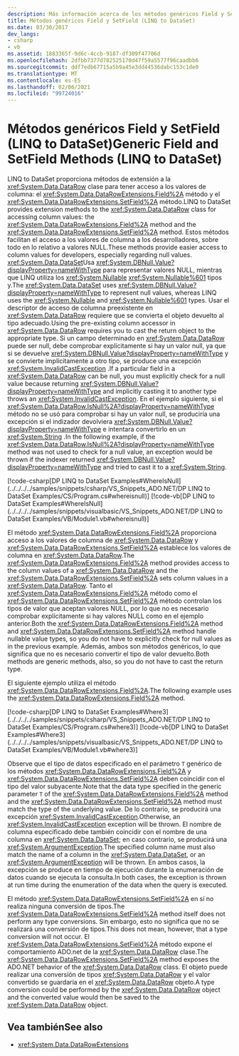 ```yaml
---
description: Más información acerca de los métodos genéricos Field y SetField (LINQ to DataSet)
title: Métodos genéricos Field y SetField (LINQ to DataSet)
ms.date: 03/30/2017
dev_langs:
- csharp
- vb
ms.assetid: 1883365f-9d6c-4ccb-9187-df309f47706d
ms.openlocfilehash: 2dfbb7377d782525170d47f59a5577f96caadbb6
ms.sourcegitcommit: ddf7edb67715a5b9a45e3dd44536dabc153c1de0
ms.translationtype: MT
ms.contentlocale: es-ES
ms.lasthandoff: 02/06/2021
ms.locfileid: "99724016"
---
```

# <a name="generic-field-and-setfield-methods-linq-to-dataset"></a><span data-ttu-id="f59e2-103">Métodos genéricos Field y SetField (LINQ to DataSet)</span><span class="sxs-lookup"><span data-stu-id="f59e2-103">Generic Field and SetField Methods (LINQ to DataSet)</span></span>

<span data-ttu-id="f59e2-104">LINQ to DataSet proporciona métodos de extensión a la <xref:System.Data.DataRow> clase para tener acceso a los valores de columna: el <xref:System.Data.DataRowExtensions.Field%2A> método y el <xref:System.Data.DataRowExtensions.SetField%2A> método.</span><span class="sxs-lookup"><span data-stu-id="f59e2-104">LINQ to DataSet provides extension methods to the <xref:System.Data.DataRow> class for accessing column values: the <xref:System.Data.DataRowExtensions.Field%2A> method and the <xref:System.Data.DataRowExtensions.SetField%2A> method.</span></span> <span data-ttu-id="f59e2-105">Estos métodos facilitan el acceso a los valores de columna a los desarrolladores, sobre todo en lo relativo a valores NULL.</span><span class="sxs-lookup"><span data-stu-id="f59e2-105">These methods provide easier access to column values for developers, especially regarding null values.</span></span> <span data-ttu-id="f59e2-106"><xref:System.Data.DataSet>Usa <xref:System.DBNull.Value?displayProperty=nameWithType> para representar valores NULL, mientras que LINQ utiliza los <xref:System.Nullable> <xref:System.Nullable%601> tipos y.</span><span class="sxs-lookup"><span data-stu-id="f59e2-106">The <xref:System.Data.DataSet> uses <xref:System.DBNull.Value?displayProperty=nameWithType> to represent null values, whereas LINQ uses the <xref:System.Nullable> and <xref:System.Nullable%601> types.</span></span> <span data-ttu-id="f59e2-107">Usar el descriptor de acceso de columna preexistente en <xref:System.Data.DataRow> requiere que se convierta el objeto devuelto al tipo adecuado.</span><span class="sxs-lookup"><span data-stu-id="f59e2-107">Using the pre-existing column accessor in <xref:System.Data.DataRow> requires you to cast the return object to the appropriate type.</span></span> <span data-ttu-id="f59e2-108">Si un campo determinado en <xref:System.Data.DataRow> puede ser null, debe comprobar explícitamente si hay un valor null, ya que si se devuelve <xref:System.DBNull.Value?displayProperty=nameWithType> y se convierte implícitamente a otro tipo, se produce una excepción <xref:System.InvalidCastException> .</span><span class="sxs-lookup"><span data-stu-id="f59e2-108">If a particular field in a <xref:System.Data.DataRow> can be null, you must explicitly check for a null value because returning <xref:System.DBNull.Value?displayProperty=nameWithType> and implicitly casting it to another type throws an <xref:System.InvalidCastException>.</span></span> <span data-ttu-id="f59e2-109">En el ejemplo siguiente, si el <xref:System.Data.DataRow.IsNull%2A?displayProperty=nameWithType> método no se usó para comprobar si hay un valor null, se produciría una excepción si el indizador devolviera <xref:System.DBNull.Value?displayProperty=nameWithType> e intentara convertirlo en un <xref:System.String> .</span><span class="sxs-lookup"><span data-stu-id="f59e2-109">In the following example, if the <xref:System.Data.DataRow.IsNull%2A?displayProperty=nameWithType> method was not used to check for a null value, an exception would be thrown if the indexer returned <xref:System.DBNull.Value?displayProperty=nameWithType> and tried to cast it to a <xref:System.String>.</span></span>  
  
 [!code-csharp[DP LINQ to DataSet Examples#WhereIsNull](../../../../samples/snippets/csharp/VS_Snippets_ADO.NET/DP LINQ to DataSet Examples/CS/Program.cs#whereisnull)]
 [!code-vb[DP LINQ to DataSet Examples#WhereIsNull](../../../../samples/snippets/visualbasic/VS_Snippets_ADO.NET/DP LINQ to DataSet Examples/VB/Module1.vb#whereisnull)]  
  
 <span data-ttu-id="f59e2-110">El método <xref:System.Data.DataRowExtensions.Field%2A> proporciona acceso a los valores de columna de <xref:System.Data.DataRow> y <xref:System.Data.DataRowExtensions.SetField%2A> establece los valores de columna en <xref:System.Data.DataRow>.</span><span class="sxs-lookup"><span data-stu-id="f59e2-110">The <xref:System.Data.DataRowExtensions.Field%2A> method provides access to the column values of a <xref:System.Data.DataRow> and the <xref:System.Data.DataRowExtensions.SetField%2A> sets column values in a <xref:System.Data.DataRow>.</span></span> <span data-ttu-id="f59e2-111">Tanto el <xref:System.Data.DataRowExtensions.Field%2A> método como el <xref:System.Data.DataRowExtensions.SetField%2A> método controlan los tipos de valor que aceptan valores NULL, por lo que no es necesario comprobar explícitamente si hay valores NULL como en el ejemplo anterior.</span><span class="sxs-lookup"><span data-stu-id="f59e2-111">Both the <xref:System.Data.DataRowExtensions.Field%2A> method and <xref:System.Data.DataRowExtensions.SetField%2A> method handle nullable value types, so you do not have to explicitly check for null values as in the previous example.</span></span> <span data-ttu-id="f59e2-112">Además, ambos son métodos genéricos, lo que significa que no es necesario convertir el tipo de valor devuelto.</span><span class="sxs-lookup"><span data-stu-id="f59e2-112">Both methods are generic methods, also, so you do not have to cast the return type.</span></span>  
  
 <span data-ttu-id="f59e2-113">El siguiente ejemplo utiliza el método <xref:System.Data.DataRowExtensions.Field%2A>.</span><span class="sxs-lookup"><span data-stu-id="f59e2-113">The following example uses the <xref:System.Data.DataRowExtensions.Field%2A> method.</span></span>  
  
 [!code-csharp[DP LINQ to DataSet Examples#Where3](../../../../samples/snippets/csharp/VS_Snippets_ADO.NET/DP LINQ to DataSet Examples/CS/Program.cs#where3)]
 [!code-vb[DP LINQ to DataSet Examples#Where3](../../../../samples/snippets/visualbasic/VS_Snippets_ADO.NET/DP LINQ to DataSet Examples/VB/Module1.vb#where3)]  
  
 <span data-ttu-id="f59e2-114">Observe que el tipo de datos especificado en el parámetro `T` genérico de los métodos <xref:System.Data.DataRowExtensions.Field%2A> y <xref:System.Data.DataRowExtensions.SetField%2A> deben coincidir con el tipo del valor subyacente.</span><span class="sxs-lookup"><span data-stu-id="f59e2-114">Note that the data type specified in the generic parameter `T` of the <xref:System.Data.DataRowExtensions.Field%2A> method and the <xref:System.Data.DataRowExtensions.SetField%2A> method must match the type of the underlying value.</span></span> <span data-ttu-id="f59e2-115">De lo contrario, se producirá una excepción <xref:System.InvalidCastException>.</span><span class="sxs-lookup"><span data-stu-id="f59e2-115">Otherwise, an <xref:System.InvalidCastException> exception will be thrown.</span></span> <span data-ttu-id="f59e2-116">El nombre de columna especificado debe también coincidir con el nombre de una columna en <xref:System.Data.DataSet>; en caso contrario, se producirá una <xref:System.ArgumentException>.</span><span class="sxs-lookup"><span data-stu-id="f59e2-116">The specified column name must also match the name of a column in the <xref:System.Data.DataSet>, or an <xref:System.ArgumentException> will be thrown.</span></span> <span data-ttu-id="f59e2-117">En ambos casos, la excepción se produce en tiempo de ejecución durante la enumeración de datos cuando se ejecuta la consulta.</span><span class="sxs-lookup"><span data-stu-id="f59e2-117">In both cases, the exception is thrown at run time during the enumeration of the data when the query is executed.</span></span>  
  
 <span data-ttu-id="f59e2-118">El método <xref:System.Data.DataRowExtensions.SetField%2A> en sí no realiza ninguna conversión de tipos.</span><span class="sxs-lookup"><span data-stu-id="f59e2-118">The <xref:System.Data.DataRowExtensions.SetField%2A> method itself does not perform any type conversions.</span></span> <span data-ttu-id="f59e2-119">Sin embargo, esto no significa que no se realizará una conversión de tipos.</span><span class="sxs-lookup"><span data-stu-id="f59e2-119">This does not mean, however, that a type conversion will not occur.</span></span> <span data-ttu-id="f59e2-120">El <xref:System.Data.DataRowExtensions.SetField%2A> método expone el comportamiento ADO.net de la <xref:System.Data.DataRow> clase.</span><span class="sxs-lookup"><span data-stu-id="f59e2-120">The <xref:System.Data.DataRowExtensions.SetField%2A> method exposes the ADO.NET behavior of the <xref:System.Data.DataRow> class.</span></span> <span data-ttu-id="f59e2-121">El objeto puede realizar una conversión de tipos <xref:System.Data.DataRow> y el valor convertido se guardaría en el <xref:System.Data.DataRow> objeto.</span><span class="sxs-lookup"><span data-stu-id="f59e2-121">A type conversion could be performed by the <xref:System.Data.DataRow> object and the converted value would then be saved to the <xref:System.Data.DataRow> object.</span></span>  
  
## <a name="see-also"></a><span data-ttu-id="f59e2-122">Vea también</span><span class="sxs-lookup"><span data-stu-id="f59e2-122">See also</span></span>

- <xref:System.Data.DataRowExtensions>
